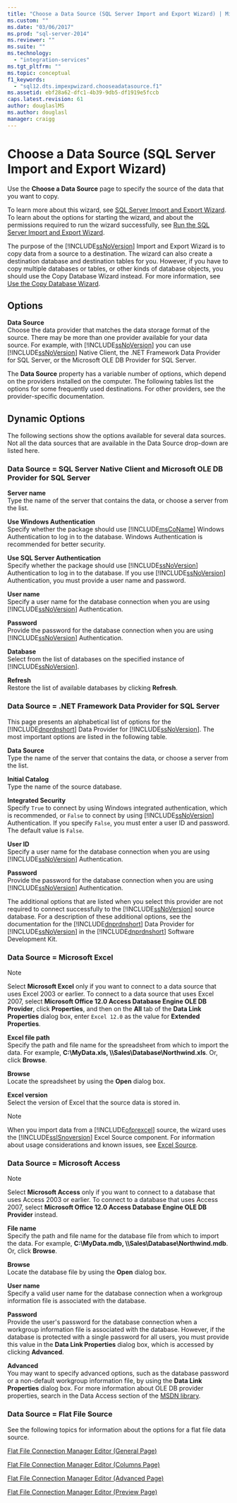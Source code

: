 ```yaml
---
title: "Choose a Data Source (SQL Server Import and Export Wizard) | Microsoft Docs"
ms.custom: ""
ms.date: "03/06/2017"
ms.prod: "sql-server-2014"
ms.reviewer: ""
ms.suite: ""
ms.technology: 
  - "integration-services"
ms.tgt_pltfrm: ""
ms.topic: conceptual
f1_keywords: 
  - "sql12.dts.impexpwizard.chooseadatasource.f1"
ms.assetid: ebf28a62-dfc1-4b39-9db5-df1919e5fccb
caps.latest.revision: 61
author: douglaslMS
ms.author: douglasl
manager: craigg
---
```

# Choose a Data Source (SQL Server Import and Export Wizard)
  Use the **Choose a Data Source** page to specify the source of the data that you want to copy.  
  
 To learn more about this wizard, see [SQL Server Import and Export Wizard](import-and-export-data-with-the-sql-server-import-and-export-wizard.md). To learn about the options for starting the wizard, and about the permissions required to run the wizard successfully, see [Run the SQL Server Import and Export Wizard](start-the-sql-server-import-and-export-wizard.md).  
  
 The purpose of the [!INCLUDE[ssNoVersion](../../includes/ssnoversion-md.md)] Import and Export Wizard is to copy data from a source to a destination. The wizard can also create a destination database and destination tables for you. However, if you have to copy multiple databases or tables, or other kinds of database objects, you should use the Copy Database Wizard instead. For more information, see [Use the Copy Database Wizard](../../relational-databases/databases/use-the-copy-database-wizard.md).  
  
## Options  
 **Data Source**  
 Choose the data provider that matches the data storage format of the source. There may be more than one provider available for your data source. For example, with [!INCLUDE[ssNoVersion](../../includes/ssnoversion-md.md)] you can use [!INCLUDE[ssNoVersion](../../includes/ssnoversion-md.md)] Native Client, the .NET Framework Data Provider for SQL Server, or the Microsoft OLE DB Provider for SQL Server.  
  
 The **Data Source** property has a variable number of options, which depend on the providers installed on the computer. The following tables list the options for some frequently used destinations. For other providers, see the provider-specific documentation.  
  
## Dynamic Options  
 The following sections show the options available for several data sources. Not all the data sources that are available in the Data Source drop-down are listed here.  
  
### Data Source = SQL Server Native Client and Microsoft OLE DB Provider for SQL Server  
 **Server name**  
 Type the name of the server that contains the data, or choose a server from the list.  
  
 **Use Windows Authentication**  
 Specify whether the package should use [!INCLUDE[msCoName](../../includes/msconame-md.md)] Windows Authentication to log in to the database. Windows Authentication is recommended for better security.  
  
 **Use SQL Server Authentication**  
 Specify whether the package should use [!INCLUDE[ssNoVersion](../../includes/ssnoversion-md.md)] Authentication to log in to the database. If you use [!INCLUDE[ssNoVersion](../../includes/ssnoversion-md.md)] Authentication, you must provide a user name and password.  
  
 **User name**  
 Specify a user name for the database connection when you are using [!INCLUDE[ssNoVersion](../../includes/ssnoversion-md.md)] Authentication.  
  
 **Password**  
 Provide the password for the database connection when you are using [!INCLUDE[ssNoVersion](../../includes/ssnoversion-md.md)] Authentication.  
  
 **Database**  
 Select from the list of databases on the specified instance of [!INCLUDE[ssNoVersion](../../includes/ssnoversion-md.md)].  
  
 **Refresh**  
 Restore the list of available databases by clicking **Refresh**.  
  
### Data Source = .NET Framework Data Provider for SQL Server  
 This page presents an alphabetical list of options for the [!INCLUDE[dnprdnshort](../../includes/dnprdnshort-md.md)] Data Provider for [!INCLUDE[ssNoVersion](../../includes/ssnoversion-md.md)]. The most important options are listed in the following table.  
  
 **Data Source**  
 Type the name of the server that contains the data, or choose a server from the list.  
  
 **Initial Catalog**  
 Type the name of the source database.  
  
 **Integrated Security**  
 Specify `True` to connect by using Windows integrated authentication, which is recommended, or `False` to connect by using [!INCLUDE[ssNoVersion](../../includes/ssnoversion-md.md)] Authentication. If you specify `False`, you must enter a user ID and password. The default value is `False`.  
  
 **User ID**  
 Specify a user name for the database connection when you are using [!INCLUDE[ssNoVersion](../../includes/ssnoversion-md.md)] Authentication.  
  
 **Password**  
 Provide the password for the database connection when you are using [!INCLUDE[ssNoVersion](../../includes/ssnoversion-md.md)] Authentication.  
  
 The additional options that are listed when you select this provider are not required to connect successfully to the [!INCLUDE[ssNoVersion](../../includes/ssnoversion-md.md)] source database. For a description of these additional options, see the documentation for the [!INCLUDE[dnprdnshort](../../includes/dnprdnshort-md.md)] Data Provider for [!INCLUDE[ssNoVersion](../../includes/ssnoversion-md.md)] in the [!INCLUDE[dnprdnshort](../../includes/dnprdnshort-md.md)] Software Development Kit.  
  
### Data Source = Microsoft Excel  
  
> [!NOTE]  
>  Select **Microsoft Excel** only if you want to connect to a data source that uses Excel 2003 or earlier. To connect to a data source that uses Excel 2007, select **Microsoft Office 12.0 Access Database Engine OLE DB Provider**, click **Properties**, and then on the **All** tab of the **Data Link Properties** dialog box, enter `Excel 12.0` as the value for **Extended Properties**.  
  
 **Excel file path**  
 Specify the path and file name for the spreadsheet from which to import the data. For example, **C:\MyData.xls, \\\Sales\Database\Northwind.xls**. Or, click **Browse**.  
  
 **Browse**  
 Locate the spreadsheet by using the **Open** dialog box.  
  
 **Excel version**  
 Select the version of Excel that the source data is stored in.  
  
> [!NOTE]  
>  When you import data from a [!INCLUDE[ofprexcel](../../includes/ofprexcel-md.md)] source, the wizard uses the [!INCLUDE[ssISnoversion](../../includes/ssisnoversion-md.md)] Excel Source component. For information about usage considerations and known issues, see [Excel Source](../data-flow/excel-source.md).  
  
### Data Source = Microsoft Access  
  
> [!NOTE]  
>  Select **Microsoft Access** only if you want to connect to a database that uses Access 2003 or earlier. To connect to a database that uses Access 2007, select **Microsoft Office 12.0 Access Database Engine OLE DB Provider** instead.  
  
 **File name**  
 Specify the path and file name for the database file from which to import the data. For example, **C:\MyData.mdb, \\\Sales\Database\Northwind.mdb**. Or, click **Browse**.  
  
 **Browse**  
 Locate the database file by using the **Open** dialog box.  
  
 **User name**  
 Specify a valid user name for the database connection when a workgroup information file is associated with the database.  
  
 **Password**  
 Provide the user's password for the database connection when a workgroup information file is associated with the database. However, if the database is protected with a single password for all users, you must provide this value in the **Data Link Properties** dialog box, which is accessed by clicking **Advanced**.  
  
 **Advanced**  
 You may want to specify advanced options, such as the database password or a non-default workgroup information file, by using the **Data Link Properties** dialog box. For more information about OLE DB provider properties, search in the Data Access section of the [MSDN library](http://go.microsoft.com/fwlink/?linkid=62553).  
  
### Data Source = Flat File Source  
 See the following topics for information about the options for a flat file data source.  
  
 [Flat File Connection Manager Editor &#40;General Page&#41;](../general-page-of-integration-services-designers-options.md)  
  
 [Flat File Connection Manager Editor &#40;Columns Page&#41;](../flat-file-connection-manager-editor-columns-page.md)  
  
 [Flat File Connection Manager Editor &#40;Advanced Page&#41;](../flat-file-connection-manager-editor-advanced-page.md)  
  
 [Flat File Connection Manager Editor &#40;Preview Page&#41;](../flat-file-connection-manager-editor-preview-page.md)  
  
  

